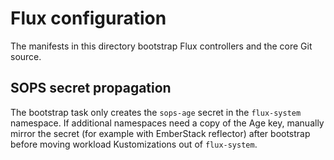 # Flux configuration

The manifests in this directory bootstrap Flux controllers and the core Git source.

## SOPS secret propagation

The bootstrap task only creates the `sops-age` secret in the `flux-system` namespace.
If additional namespaces need a copy of the Age key, manually mirror the secret (for
example with EmberStack reflector) after bootstrap before moving workload Kustomizations
out of `flux-system`.
